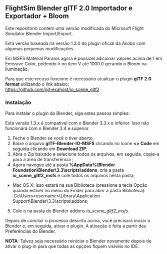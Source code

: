 ## FlightSim Blender glTF 2.0 Importador e Exportador + Bloom

Este repositório contém uma versão modificada do Microsoft Flight Simulator Blender Import/Export.

Esta versão baseada na versão 1.3.0 do plugin oficial da Asobo com algumas pequenas modificações

Em MSFS Material Params agora é possicel adicionar valores acima de 1 em Emissive Color, podendo ir no item V até 1000.0 gerando o Bloom na iluminação.

Para que este recuso funcione é necessário atualizar o plugin **glTF 2.0 format** utilizando o link abaixo:
<br>
https://github.com/git-exahost/io_scene_gltf2


### Instalação

Para instalar o plugin do Blender, siga estes passos simples:

Esta versão 1.3.x é compatível com o Blender 3.3.x e inferior. Isso não funcionará com o Blender 3.4 e superior.

1. Feche o Blender se você o tiver aberto;<br>
2. Baixe o arquivo **glTF-Blender-IO-MSFS** clicando no icone **<> Code** em seguida clicando em **Download ZIP**;
3. Abra o Zip baixado e selecione todos os arquivos, em seguida, copie-a para a área de transferência ;
4. Agora navegue até a pasta **%AppData%\Blender Foundation\Blender\3.3\scripts\addons**, crie a pasta **io_scene_gltf2_msfs** e cole todos os arquivos nesta pasta;

- Mac OS X: isso estará na sua Biblioteca (pressione a tecla Opção quando estiver no menu do Finder para abrir a pasta Biblioteca): .Go\Users\<username>\Library\Application Support\Blender\3.3\scripts\addons\;
5. Cole o na pasta do Blender addons *io_scene_gltf2_msfs*.

  Depois de concluir o processo descrito acima, você precisará iniciar o Blender e, em seguida, ativar o plugin. A ativação é feita a partir das Preferências do Blender.

**NOTA**: Talvez seja necessário reiniciar o Blender novamente depois de ativar o plug-in para que todas as opções fiquem visíveis no IDE.

